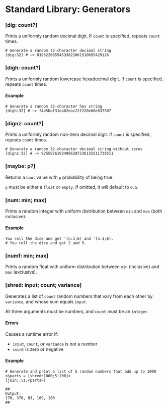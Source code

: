 # Standard Library: Generators


### [dig: count?]

Prints a uniformly random decimal digit. If `count` is specified, repeats `count` times.

```rant
# Generate a random 32-character decimal string
[dig:32] # ~> 01952208554533821061510695429126
```

### [digh: count?]

Prints a uniformly random lowercase hexadecimal digit. If `count` is specified, repeats `count` times.

#### Example

```rant
# Generate a random 32-character hex string
[digh:32] # ~> f4e5bef31ea02eac22f220e68e837587
```

### [dignz: count?]

Prints a uniformly random non-zero decimal digit. If `count` is specified, repeats `count` times.

```rant
# Generate a random 32-character decimal string without zeros
[dignz:32] # ~> 92558761934966287236132511739511
```

### [maybe: p?]

Returns a `bool` value with `p` probability of being true.

`p` must be either a `float` or `empty`. If omitted, it will default to `0.5`.

### [num: min; max]

Prints a random integer with uniform distribution between `min` and `max` (both inclusive).

#### Example

```rant
You roll the dice and get '[n:1;6] and '[n:1;6].
# You roll the dice and get 2 and 5.
```

### [numf: min; max]

Prints a random float with uniform distribution between `min` (inclusive) and `max` (exclusive).


### [shred: input; count; variance]

Generates a list of `count` random numbers that vary from each other by `variance`, and whose sum equals `input`.

All three arguments must be numbers, and `count` must be an `integer`.

#### Errors

Causes a runtime error if:

* `input`, `count`, or `variance` is not a number
* `count` is zero or negative

#### Example

```rant
# Generate and print a list of 5 random numbers that add up to 1000
<$parts = [shred:1000;5;200]>
[join:,\s;<parts>]

##
Output:
170, 378, 83, 189, 180
##
```